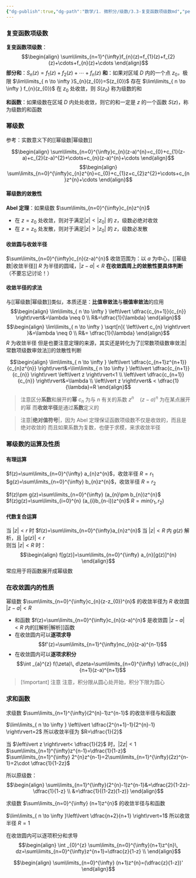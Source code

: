 ```yaml
---
{"dg-publish":true,"dg-path":"数学/1. 微积分/级数/3.3-复变函数项级数md","permalink":"/数学/1. 微积分/级数/3/","dgPassFrontmatter":true,"noteIcon":"","created":"2024-10-06T20:06:48.143+08:00","updated":"2025-04-12T22:59:28.804+08:00"}
---
```



### 复变函数项级数
**复变函数项级数**：
$$\begin{align}
\sum\limits_{n=1}^{\infty}f_{n}(z)=f_{1}(z)+f_{2}(z)+\cdots+f_{n}(z)+\cdots
\end{align}$$
**部分和**：$S_{n}(z)=f_{1}(z)+f_{2}(z)+\cdots+f_{n}(z)$
**和**：如果对区域 $D$ 内的一个点 $z_{0}$，极限 $\lim\limits_{ n \to \infty }S_{n}(z_{0})=S(z_{0})$ 存在
$\lim\limits_{ n \to \infty } f_{n}(z_{0})$ 在 $z_{0}$ 处收敛，则 $S(z_{0})$ 称为级数的和

**和函数**：如果级数在区域 $D$ 内处处收敛，则它的和一定是 $z$ 的一个函数 $S(z)$，称为级数的和函数

### 幂级数
参考：实数意义下的[[幂级数\|幂级数]]

$$\begin{align}
\sum\limits_{n=0}^{\infty}c_{n}(z-a)^{n}=c_{0}+c_{1}(z-a)+c_{2}(z-a)^{2}+\cdots+c_{n}(z-a)^{n}+\cdots
\end{align}$$
$$\begin{align}
\sum\limits_{n=0}^{\infty}c_{n}z^{n}=c_{0}+c_{1}z+c_{2}z^{2}+\cdots+c_{n}z^{n}+\cdots
\end{align}$$

#### 幂级数的敛散性
**Abel 定理**：如果级数 $\sum\limits_{n=0}^{\infty}c_{n}z^{n}$ 
- 在 $z=z_{0}$ 处收敛，则对于满足$\left\lvert  z \right\rvert<\left\lvert  z_{0} \right\rvert$ 的 $z$，级数必绝对收敛
- 在 $z=z_{0}$ 处发散，则对于满足$\left\lvert  z \right\rvert>\left\lvert  z_{0} \right\rvert$ 的 $z$，级数必发散

#### 收敛圆与收敛半径
$\sum\limits_{n=0}^{\infty}c_{n}(z-a)^{n}$ 收敛范围为：以 $a$ 为中心，[[幂级数\|收敛半径]] $R$ 为半径的圆域，$\left\lvert  z-a \right\rvert<R$
**在收敛圆周上的敛散性要具体判断**（不要忘记讨论！）
#### 收敛半径的求法
与[[幂级数\|幂级数]]类似，本质还是：**比值审敛法**与**根值审敛法**的应用
$$\begin{align}
\lim\limits_{ n \to \infty }  \left\lvert  \dfrac{c_{n+1}}{c_{n}} \right\rvert&=\lambda \neq 0 \\
R&=\dfrac{1}{\lambda}
\end{align}$$
$$\begin{align}
\lim\limits_{ n \to \infty } \sqrt[n]{ \left\lvert  c_{n} \right\rvert }&=\lambda \neq 0 \\
R&= \dfrac{1}{\lambda}
\end{align}$$
$R$ 为收敛半径
但是也要注意定理的来源，其实还是转化为了[[常数项级数审敛法\|常数项级数审敛法]]的敛散性判断

$$\begin{align}
\lim\limits_{ n \to \infty } \left\lvert  \dfrac{c_{n+1}z^{n+1}}{c_{n}z^{n}} \right\rvert&=\lim\limits_{ n \to \infty } \left\lvert  \dfrac{c_{n+1}}{c_{n}} \right\rvert \left\lvert  z \right\rvert<1 \\
\left\lvert  \dfrac{c_{n+1}}{c_{n}} \right\rvert&=\lambda \\
\left\lvert  z \right\rvert& < \dfrac{1}{\lambda}=R
\end{align}$$
>注意区分**系数**和展开的**幂**
> $c_{n}$ 为与 $n$ 有关的系数
> $z^{n}\quad(z-a)^{n}$ 为在某点展开的幂
> 而**收敛半径**是通过**系数**定义的

>注意|**绝对值符号**|，因为 Abel 定理保证函数项级数不仅是收敛的，而且是绝对收敛的
>而且如果系数为复数，也便于求模，来求收敛半径
### 幂级数的运算及性质
#### 有理运算
$f(z)=\sum\limits_{n=0}^{\infty} a_{n}z^{n}$，收敛半径 $R=r_{1}$
$g(z)=\sum\limits_{n=0}^{\infty} b_{n}z^{n}$，收敛半径 $R=r_{2}$

$f(z)\pm g(z)=\sum\limits_{n=0}^{\infty} (a_{n}\pm b_{n})z^{n}$
$f(z)g(z)=\sum\limits_{i=0}^{n} (a_{i}b_{n-i})z^{n}$
$R=min(r_{1},r_{2})$

#### 代数复合运算
当 $\left\lvert  z \right\rvert<r$ 时    $f(z)=\sum\limits_{n=0}^{\infty}a_{n}z^{n}$
当 $\left\lvert  z \right\rvert<R$ 内  $g(z)$ 解析，且 $\left\lvert  g(z) \right\rvert<r$  
则当 $\left\lvert  z \right\rvert<R$ 时：
$$\begin{align}
f[g(z)]=\sum\limits_{n=0}^{\infty} a_{n}[g(z)]^{n}
\end{align}$$
常应用于将函数展开成幂级数


### 在收敛圆内的性质
幂级数 $\sum\limits_{n=0}^{\infty}c_{n}(z-z_{0})^{n}$ 的收敛半径为 $R$
收敛圆 $|z-a|<R$ 

- 和函数 $f(z)=\sum\limits_{n=0}^{\infty}c_{n}(z-a)^{n}$ 是收敛圆 $|z-a|<R$ 内的[[解析\|解析]]函数
- 在收敛圆内可以**逐项求导** $$f'(z)=\sum\limits_{n=1}^{\infty}nc_{n}(z-a)^{n-1}$$
- 在收敛圆内可以**逐项求积分** $$\int _{a}^{z} f(\zeta)\, d\zeta=\sum\limits_{n=0}^{\infty} \dfrac{c_{n}}{n+1}(z-a)^{n+1}$$
>[!important] 注意
>注意，积分限从圆心处开始，积分下限为圆心

### 求和函数
求级数 $\sum\limits_{n=1}^{\infty}(2^{n}-1)z^{n-1}$ 的收敛半径与和函数

$\lim\limits_{ n \to \infty } \left\lvert  \dfrac{2^{n+1}-1}{2^{n}-1} \right\rvert=2$
所以收敛半径为 $R=\dfrac{1}{2}$

当 $\left\lvert  z \right\rvert< \dfrac{1}{2}$ 时，$\left\lvert  2z \right\rvert<1$ 
$\sum\limits_{n=1}^{\infty}z^{n-1}=\dfrac{1}{1-z}$
$\sum\limits_{n=1}^{\infty} 2^{n}z^{n-1}=2\sum\limits_{n=1}^{\infty}(2z)^{n-1}=2\cdot \dfrac{1}{1-2z}$

所以原级数：
$$\begin{align}
\sum\limits_{n=1}^{\infty}(2^{n}-1)z^{n-1}&=\dfrac{2}{1-2z}- \dfrac{1}{1-z} \\
&=\dfrac{1}{(1-2z)(1-z)}
\end{align}$$


求级数 $\sum\limits_{n=0}^{\infty} (n+1)z^{n}$ 的收敛半径与和函数

$\lim\limits_{ n \to \infty }\left\lvert  \dfrac{n+2}{n+1} \right\rvert=1$
所以收敛半径 $R=1$

在收敛圆内可以逐项积分和求导
$$\begin{align}
\int _{0}^{z} \sum\limits_{n=0}^{\infty}(n+1)z^{n}\, dz=\sum\limits_{n=0}^{\infty}z^{n+1}=\dfrac{z}{1-z}  \\
\end{align}$$

$$\begin{align}
\sum\limits_{n=0}^{\infty} (n+1)z^{n}=(\dfrac{z}{1-z})'
\end{align}$$




